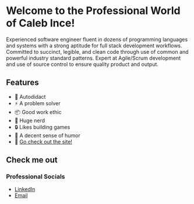 # Welcome to the Professional World of Caleb Ince!

Experienced software engineer fluent in dozens of programming languages
and systems with a strong aptitude for full stack development workflows.
Committed to succinct, legible, and clean code through use of common and
powerful industry standard patterns. Expert at Agile/Scrum development
and use of source control to ensure quality product and output.

## Features

- 🚀 Autodidact
- ⚡️ A problem solver
- 📦 Good work ethic
- 🔄 Huge nerd
- 🔒 Likes building games
- 🎉 A decent sense of humor
- 📖 [Go check out the site!](https://www.calebince.com/)

## Check me out

### Professional Socials

- [LinkedIn](https://www.linkedin.com/in/calebince/)
- [Email](mailto:calebince1226@gmail.com)
